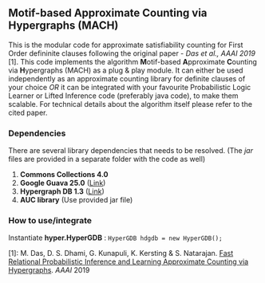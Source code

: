 ## Motif-based Approximate Counting via Hypergraphs (MACH)

This is the modular code for approximate satisfiability counting for First Order defininite clauses following the original paper - *Das et al., AAAI 2019* [1]. This code implements the algorithm **M**otif-based **A**pproximate **C**ounting via **H**ypergraphs (MACH)
as a plug & play module. It can either be used independently as an approximate counting library for definite clauses of your choice *OR* it can be integrated with your favourite Probabilistic Logic Learner or Lifted Inference code (preferably java code), to make them scalable. For technical details about the algorithm itself please refer to the cited paper. 


### Dependencies
There are several library dependencies that needs to be resolved. (The *jar* files are provided in a separate folder with the code as well)
1. **Commons Collections 4.0**
2. **Google Guava 25.0** ([Link](https://opensource.google.com/projects/guava))
3. **Hypergraph DB 1.3** ([Link](http://www.hypergraphdb.org/))
4. **AUC library** (Use provided jar file)

### How to use/integrate
Instantiate **hyper.HyperGDB** : `HyperGDB hdgdb = new HyperGDB();`

[1]: M. Das, D. S. Dhami, G. Kunapuli, K. Kersting & S. Natarajan. [Fast Relational Probabilistic Inference and Learning Approximate Counting via Hypergraphs](https://starling.utdallas.edu/assets/pdfs/AAAI18_HyperGraphApproxCount.pdf). *AAAI* 2019
